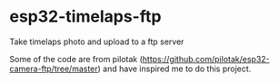 # esp32-timelaps-ftp

Take timelaps photo and upload to a ftp server

Some of the code are from pilotak (<https://github.com/pilotak/esp32-camera-ftp/tree/master>) and have inspired me to do this project.
